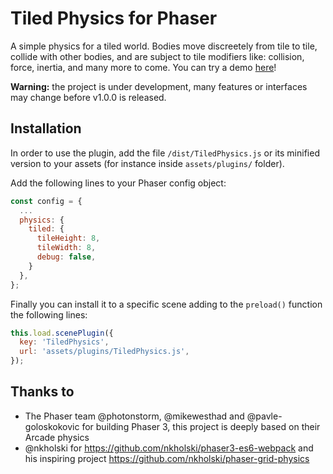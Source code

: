 # Tiled Physics for Phaser
A simple physics for a tiled world. Bodies move discreetely from tile to tile,
collide with other bodies, and are subject to tile modifiers like: collision,
force, inertia, and many more to come. 
You can try a demo [here](https://gedl.gitlab.io/phaser-tiled-physics/)!

**Warning:** the project is under development, many features or interfaces may 
change before v1.0.0 is released.

## Installation
In order to use the plugin, add the file `/dist/TiledPhysics.js` or its minified
version to your assets (for instance inside `assets/plugins/` folder).

Add the following lines to your Phaser config object:

```js
const config = {
  ...
  physics: {
    tiled: {
      tileHeight: 8,
      tileWidth: 8,
      debug: false,
    }
  },
};
```

Finally you can install it to a specific scene adding to the ```preload()```
function the following lines:
```js
this.load.scenePlugin({
  key: 'TiledPhysics',
  url: 'assets/plugins/TiledPhysics.js',
});
```

## Thanks to
- The Phaser team @photonstorm, @mikewesthad and @pavle-goloskokovic for building 
  Phaser 3, this project is deeply based on their Arcade physics
- @nkholski for https://github.com/nkholski/phaser3-es6-webpack and his inspiring 
  project https://github.com/nkholski/phaser-grid-physics

